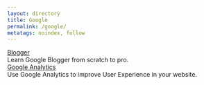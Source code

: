 ```yaml
---
layout: directory
title: Google
permalink: /google/
metatags: noindex, follow
---
```


<div class="panel panel-success">
  <div class="panel-heading">
    <a class="panel-title" href="/blogger/">Blogger</a>
  </div>
	 <div class="panel-body">
		 Learn Google Blogger from scratch to pro.
	 </div>
</div>

<div class="panel panel-success">
  <div class="panel-heading">
    <a class="panel-title" href="/google/analytics/">Google Analytics</a>
  </div>
	 <div class="panel-body">
		 Use Google Analytics to improve User Experience in your website.
	 </div>
</div>
